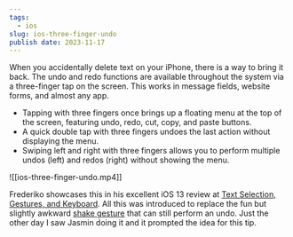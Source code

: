 ```yaml
---
tags:
  - ios
slug: ios-three-finger-undo
publish date: 2023-11-17
---
```

When you accidentally delete text on your iPhone, there is a way to bring it back. The undo and redo functions are available throughout the system via a three-finger tap on the screen. This works in message fields, website forms, and almost any app.

- Tapping with three fingers once brings up a floating menu at the top of the screen, featuring undo, redo, cut, copy, and paste buttons.
- A quick double tap with three fingers undoes the last action without displaying the menu.
- Swiping left and right with three fingers allows you to perform multiple undos (left) and redos (right) without showing the menu.

![[ios-three-finger-undo.mp4]]

Frederiko showcases this in his excellent iOS 13 review at [Text Selection, Gestures, and Keyboard](https://www.macstories.net/stories/ios-and-ipados-13-the-macstories-review/28/#text-selection-gestures-and-keyboard). All this was introduced to replace the fun but slightly awkward [shake gesture](https://www.youtube.com/shorts/5S4gvmeg-yM) that can still perform an undo. Just the other day I saw Jasmin doing it and it prompted the idea for this tip.
